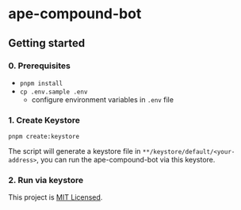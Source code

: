 # ape-compound-bot

## Getting started

### 0. Prerequisites

- `pnpm install`
- `cp .env.sample .env`
  - configure environment variables in `.env` file

### 1. Create Keystore

`pnpm create:keystore`

The script will generate a keystore file in `**/keystore/default/<your-address>`, you can run the ape-compound-bot via this keystore.

### 2. Run via keystore



This project is [MIT Licensed](LICENSE).
